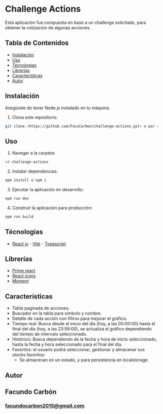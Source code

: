 # Challenge Actions

Está aplicación fue compuesta en base a un challenge solicitado, para obtener la cotización de algunas acciones.

## Tabla de Contenidos

- [Instalación](#instalación)
- [Uso](#uso)
- [Técnologias](#tecnologias)
- [Librerías](#librerias)
- [Características](#características)
- [Autor](#autor)

## Instalación

Asegúrate de tener Node.js instalado en tu máquina.

1. Clona este repositorio:

```bash
git clone <https://github.com/FacuCarbon/challenge-actions.git> o por ssh <git@github.com:FacuCarbon/challenge-actions.git>
```

## Uso

1. Navegar a la carpeta:

```bash
cd challenge-actions
```

2. Instalar dependencias:

```bash
npm install o npm i
```

3. Ejecutar la aplicación en desarrollo:

```bash
npm run dev
```

4. Construir la aplicación para producción:

```bash
npm run build
```

## Técnologias

- [React js](https://es.react.dev/) - [Vite](https://vitejs.dev/guide/) - [Typescript](https://www.typescriptlang.org/)

## Librerías

- [Prime react](https://primereact.org/installation/)
- [React icons](https://react-icons.github.io/react-icons/)
- [Moment](https://momentjs.com/docs/)

## Características

- Tabla paginada de acciones.
- Buscador en la tabla para símbolo y nombre.
- Detalle de cada acción con filtros para mejorar el gráfico.
- Tiempo real: Busca desde el inicio del día (hoy, a las 00:00:00) hasta el final del día (hoy, a las 23:59:00), se actualiza el gráfico dependiendo del tiempo de intervalo seleccionado.
- Histórico: Busca dependiendo de la fecha y hora de inicio seleccionado, hasta la fecha y hora seleccionado para el final del día.
- Favoritos: el usuario podrá seleccionar, gestionar y almacenar sus stocks favoritos:
  - Se almacenan en un estado, y para persistencia en localstorage.

## Autor

## Facundo Carbón

### facundocarbon2015@gmail.com
